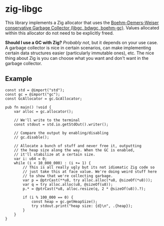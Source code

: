 # zig-libgc

This library implements a Zig allocator that uses the
[Boehm-Demers-Weiser conservative Garbage Collector (libgc, bdwgc, boehm-gc)](https://github.com/ivmai/bdwgc).
Values allocated within this allocator do not need to be explicitly
freed.

**Should I use a GC with Zig?** _Probably not_, but it depends on your
use case. A garbage collector is nice in certain scenarios, can make
implementing certain data structures easier (particularly immutable ones),
etc. The nice thing about Zig is you can choose what you want and don't
want in the garbage collector.

## Example

```zig
const std = @import("std");
const gc = @import("gc");
const GcAllocator = gc.GcAllocator;

pub fn main() !void {
    var alloc = gc.allocator();

    // We'll write to the terminal
    const stdout = std.io.getStdOut().writer();

    // Compare the output by enabling/disabling
    // gc.disable();

    // Allocate a bunch of stuff and never free it, outputting
    // the heap size along the way. When the GC is enabled,
    // it'll stabilize at a certain size.
    var i: u64 = 0;
    while (i < 10_000_000) : (i += 1) {
        // This is all really ugly but its not idiomatic Zig code so
        // just take this at face value. We're doing weird stuff here
        // to show that we're collecting garbage.
        var p = @ptrCast(**u8, try alloc.alloc(*u8, @sizeOf(*u8)));
        var q = try alloc.alloc(u8, @sizeOf(u8));
        p.* = @ptrCast(*u8, alloc.resize(q, 2 * @sizeOf(u8)).?);

        if (i % 100_000 == 0) {
            const heap = gc.getHeapSize();
            try stdout.print("heap size: {d}\n", .{heap});
        }
    }
}
```
